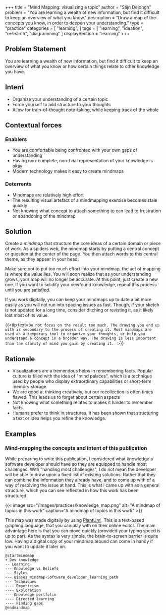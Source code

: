 +++
title = "Mind Mapping: visualizing a topic"
author = "Stijn Dejongh"
problem = "You are learning a wealth of new information, but find it difficult to keep an overview of what you know."
description = "Draw a map of the concepts you know, in order to deepen your understanding."
type = "practice"
categories = [
    "learning",
]
tags = [
    "learning", "ideation", "research", "diagramming"
]
displaySection = "learning"
+++

## Problem Statement

You are learning a wealth of new information, but find it difficult to keep an overview of what you know or how certain things relate to other
knowledge you have.

## Intent

* Organize your understanding of a certain topic
* Force yourself to add structure to your thoughts
* Allow for train-of-thought note-taking, while keeping track of the whole

## Contextual forces

### Enablers

* You are comfortable being confronted with your own gaps of understanding
* Having non-complete, non-final representation of your knowledge is okay
* Modern technology makes it easy to create mindmaps

### Deterrents

* Mindmaps are relatively high effort
* The resulting visual artefact of a mindmapping exercise becomes stale quickly
* Not knowing what concept to attach something to can lead to frustration or abandoning of the mindmap

## Solution

Create a _mindmap_ that structure the core ideas of a certain domain or piece of work.
As a spiders web, the mindmap starts by putting a central concept or question at the center of the page.
You then attach words to this central theme, as they appear in your head.

Make sure not to put too much effort into your mindmap, the act of mapping is where the value lies.
You will soon realize that as your understanding grows, your map will no longer be accurate.
At this point, just create a new one. If you want to solidify your newfound knowledge, repeat this process until you are satisfied.

If you work digitally, you can keep your mindmaps up to date a bit more easily as you will not run into spacing issues as fast.
Though, if your sketch is not updated for a long time, consider ditching or revisting it, as it likely lost most of its value.

{{<tip text=`Do not focus on the result too much. The drawing you end up with is secondary to the process of creating it.
Most mindmaps are used as a temporary tool to organize your thoughts, or help you understand a concept in a broader way.
The drawing is less important than the clarity of mind you gain by creating it.
` >}}

## Rationale

* Visualizations are a tremendous helps in remembering facts. Popular culture is filled with the idea of "mind palaces", which is a technique used
  by people who display extraordinary capabilities or short-term memory storage.
* We are good at thinking creatively, but our recollection is often times flawed. This leads us to forget about certain aspects
* Not knowing what something relates to makes it harder to remember facts.
* Humans prefer to think in structures, it has been shown that structuring a text or idea helps you refine the knowledge.

## Examples

### Mind-mapping the concepts and intent of this publication

While preparing to write this publication, I considered what knowledge a software developer should have so they are equipped to handle most
challenges. With "handling most challenges", I do not mean the developer will be able to draw upon a fixed list of existing solutions.
Rather that they can combine the information they already have, and to come up with of a way of resolving the issue at hand.
This is what I came up with as a general structure, which you can see reflected in how this work has been structured.

{{< image src="/images/practices/knowledge_map.png"  alt="A mindmap of topics in this work"  caption="A mindmap of topics in this work" >}}

This map was made digitally by using [PlantUml](https://plantuml.com/mindmap-diagram). This is a text-based graphing language, that you can play
with on their online editor.
The main advantage here is that you can move quickly (provided your typing speed is up to par). As the syntax is very simple, the brain-to-screen
barrier is quite low. Having a digital copy of your mindmap around can come in handy if you want to update it later on.

````
@startmindmap
+ Dev knowledge
-- Learning
--- Knowledge vs Beliefs
--- Styles
--- Biases_mindmap-Software_developer_learning_path
--- Techniques
---- Empericism
---- Exploration
--- Knowledge portfolio
---- Directed learning
---- Finding gaps
@endmindmap
````
